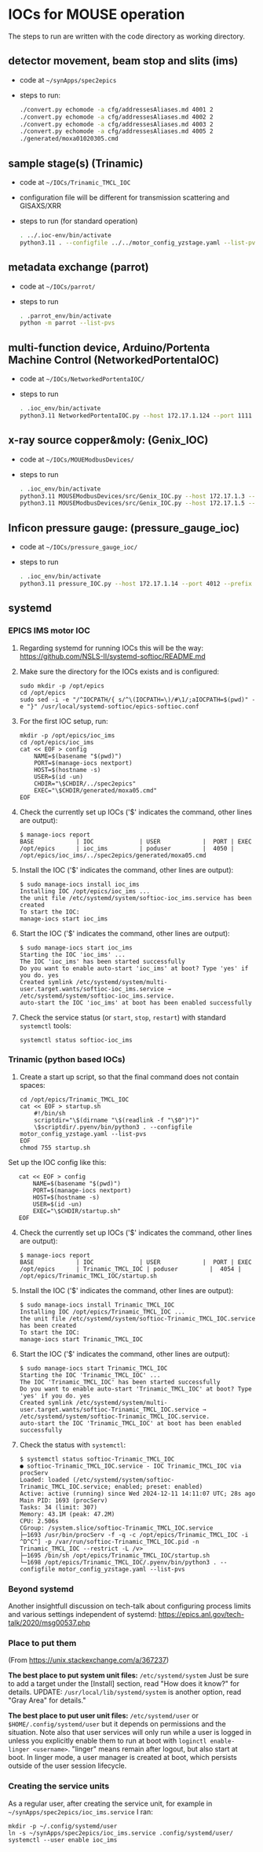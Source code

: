 # IOCs for MOUSE operation

The steps to run are written with the code directory as working
directory.

## detector movement, beam stop and slits (ims)

- code at `~/synApps/spec2epics`
- steps to run:

  ```sh
  ./convert.py echomode -a cfg/addressesAliases.md 4001 2
  ./convert.py echomode -a cfg/addressesAliases.md 4002 2
  ./convert.py echomode -a cfg/addressesAliases.md 4003 2
  ./convert.py echomode -a cfg/addressesAliases.md 4005 2
  ./generated/moxa01020305.cmd
  ```

## sample stage(s) (Trinamic)

- code at `~/IOCs/Trinamic_TMCL_IOC`
- configuration file will be different for transmission scattering and GISAXS/XRR
- steps to run (for standard operation)

  ```sh
  . ../.ioc-env/bin/activate
  python3.11 . --configfile ../../motor_config_yzstage.yaml --list-pvs
  ```

## metadata exchange (parrot)

- code at `~/IOCs/parrot/`
- steps to run

  ```sh
  . .parrot_env/bin/activate
  python -m parrot --list-pvs
  ```

## multi-function device, Arduino/Portenta Machine Control (NetworkedPortentaIOC)

- code at `~/IOCs/NetworkedPortentaIOC/`
- steps to run

  ```sh
  . .ioc_env/bin/activate
  python3.11 NetworkedPortentaIOC.py --host 172.17.1.124 --port 1111 --list-pvs
  ```

## x-ray source copper&moly: (Genix_IOC)

- code at `~/IOCs/MOUEModbusDevices/`
- steps to run

  ```sh
  . .ioc_env/bin/activate
  python3.11 MOUSEModbusDevices/src/Genix_IOC.py --host 172.17.1.3 --port 502 --unit-id 1 --prefix source_cu: --list-pvs -v
  python3.11 MOUSEModbusDevices/src/Genix_IOC.py --host 172.17.1.5 --port 502 --unit-id 1 --prefix source_mo: --list-pvs -v
  ```

## Inficon pressure gauge: (pressure_gauge_ioc)

- code at `~/IOCs/pressure_gauge_ioc/`
- steps to run

  ```sh
  . .ioc_env/bin/activate
  python3.11 pressure_IOC.py --host 172.17.1.14 --port 4012 --prefix pressure_gauge: --list-pvs
  ```

## systemd
### EPICS IMS motor IOC

1. Regarding systemd for running IOCs this will be the way: https://github.com/NSLS-II/systemd-softioc/README.md

2. Make sure the directory for the IOCs exists and is configured:

       sudo mkdir -p /opt/epics
       cd /opt/epics
       sudo sed -i -e "/^IOCPATH/{ s/^\(IOCPATH=\)/#\1/;aIOCPATH=$(pwd)" -e "}" /usr/local/systemd-softioc/epics-softioc.conf

3. For the first IOC setup, run:

       mkdir -p /opt/epics/ioc_ims
       cd /opt/epics/ioc_ims
       cat << EOF > config
           NAME=$(basename "$(pwd)")
           PORT=$(manage-iocs nextport)
           HOST=$(hostname -s)
           USER=$(id -un)
           CHDIR="\$CHDIR/../spec2epics"
           EXEC="\$CHDIR/generated/moxa05.cmd"
       EOF

4. Check the currently set up IOCs ('$' indicates the command, other lines are output):

       $ manage-iocs report
       BASE            | IOC             | USER            |  PORT | EXEC
       /opt/epics      | ioc_ims         | poduser         |  4050 | /opt/epics/ioc_ims/../spec2epics/generated/moxa05.cmd

5. Install the IOC ('$' indicates the command, other lines are output):

       $ sudo manage-iocs install ioc_ims
       Installing IOC /opt/epics/ioc_ims ...
       the unit file /etc/systemd/system/softioc-ioc_ims.service has been created
       To start the IOC:
       manage-iocs start ioc_ims

6. Start the IOC ('$' indicates the command, other lines are output):

       $ sudo manage-iocs start ioc_ims
       Starting the IOC 'ioc_ims' ...
       The IOC 'ioc_ims' has been started successfully
       Do you want to enable auto-start 'ioc_ims' at boot? Type 'yes' if you do. yes
       Created symlink /etc/systemd/system/multi-user.target.wants/softioc-ioc_ims.service → /etc/systemd/system/softioc-ioc_ims.service.
       auto-start the IOC 'ioc_ims' at boot has been enabled successfully

7. Check the service status (or `start`, `stop`, `restart`) with standard `systemctl` tools:

       systemctl status softioc-ioc_ims

### Trinamic (python based IOCs)

1. Create a start up script, so that the final command does not contain spaces:

       cd /opt/epics/Trinamic_TMCL_IOC
       cat << EOF > startup.sh
           #!/bin/sh
           scriptdir="\$(dirname "\$(readlink -f "\$0")")"
           \$scriptdir/.pyenv/bin/python3 . --configfile motor_config_yzstage.yaml --list-pvs
       EOF
       chmod 755 startup.sh

Set up the IOC config like this:

       cat << EOF > config
           NAME=$(basename "$(pwd)")
           PORT=$(manage-iocs nextport)
           HOST=$(hostname -s)
           USER=$(id -un)
           EXEC="\$CHDIR/startup.sh"
       EOF

4. Check the currently set up IOCs ('$' indicates the command, other lines are output):

       $ manage-iocs report
       BASE            | IOC             | USER            |  PORT | EXEC
       /opt/epics      | Trinamic_TMCL_IOC | poduser         |  4054 | /opt/epics/Trinamic_TMCL_IOC/startup.sh

5. Install the IOC ('$' indicates the command, other lines are output):

       $ sudo manage-iocs install Trinamic_TMCL_IOC
       Installing IOC /opt/epics/Trinamic_TMCL_IOC ...
       the unit file /etc/systemd/system/softioc-Trinamic_TMCL_IOC.service has been created
       To start the IOC:
       manage-iocs start Trinamic_TMCL_IOC

6. Start the IOC ('$' indicates the command, other lines are output):

       $ sudo manage-iocs start Trinamic_TMCL_IOC
       Starting the IOC 'Trinamic_TMCL_IOC' ...
       The IOC 'Trinamic_TMCL_IOC' has been started successfully
       Do you want to enable auto-start 'Trinamic_TMCL_IOC' at boot? Type 'yes' if you do. yes
       Created symlink /etc/systemd/system/multi-user.target.wants/softioc-Trinamic_TMCL_IOC.service → /etc/systemd/system/softioc-Trinamic_TMCL_IOC.service.
       auto-start the IOC 'Trinamic_TMCL_IOC' at boot has been enabled successfully

7. Check the status with `systemctl`:

       $ systemctl status softioc-Trinamic_TMCL_IOC
       ● softioc-Trinamic_TMCL_IOC.service - IOC Trinamic_TMCL_IOC via procServ
       Loaded: loaded (/etc/systemd/system/softioc-Trinamic_TMCL_IOC.service; enabled; preset: enabled)
       Active: active (running) since Wed 2024-12-11 14:11:07 UTC; 28s ago
       Main PID: 1693 (procServ)
       Tasks: 34 (limit: 307)
       Memory: 43.1M (peak: 47.2M)
       CPU: 2.506s
       CGroup: /system.slice/softioc-Trinamic_TMCL_IOC.service
       ├─1693 /usr/bin/procServ -f -q -c /opt/epics/Trinamic_TMCL_IOC -i ^D^C^] -p /var/run/softioc-Trinamic_TMCL_IOC.pid -n Trinamic_TMCL_IOC --restrict -L /v>
       ├─1695 /bin/sh /opt/epics/Trinamic_TMCL_IOC/startup.sh
       └─1698 /opt/epics/Trinamic_TMCL_IOC/.pyenv/bin/python3 . --configfile motor_config_yzstage.yaml --list-pvs

### Beyond systemd

Another insightfull discussion on tech-talk about configuring process limits and various settings independent of systemd: https://epics.anl.gov/tech-talk/2020/msg00537.php

### Place to put them
(From https://unix.stackexchange.com/a/367237)

**The best place to put system unit files:** `/etc/systemd/system` Just be sure to add a target under the [Install] section, read "How does it know?" for details. UPDATE: `/usr/local/lib/systemd/system` is another option, read "Gray Area" for details."

**The best place to put user unit files:** `/etc/systemd/user` or `$HOME/.config/systemd/user` but it depends on permissions and the situation. Note also that user services will only run while a user is logged in unless you explicitly enable them to run at boot with `loginctl enable-linger <username>`. "linger" means remain after logout, but also start at boot. In linger mode, a user manager is created at boot, which persists outside of the user session lifecycle.

### Creating the service units

As a regular user, after creating the service unit, for example in `~/synApps/spec2epics/ioc_ims.service` I ran:

    mkdir -p ~/.config/systemd/user
    ln -s ~/synApps/spec2epics/ioc_ims.service .config/systemd/user/
    systemctl --user enable ioc_ims
